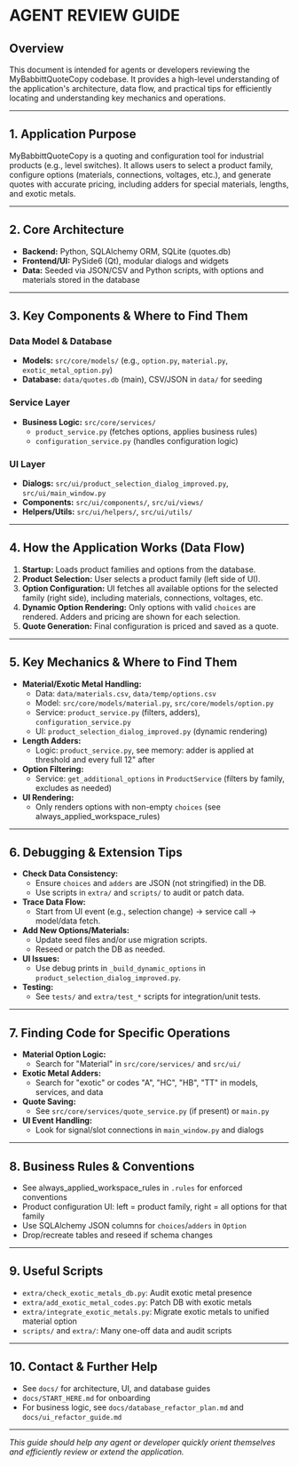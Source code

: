 # AGENT REVIEW GUIDE

## Overview
This document is intended for agents or developers reviewing the MyBabbittQuoteCopy codebase. It provides a high-level understanding of the application's architecture, data flow, and practical tips for efficiently locating and understanding key mechanics and operations.

---

## 1. Application Purpose
MyBabbittQuoteCopy is a quoting and configuration tool for industrial products (e.g., level switches). It allows users to select a product family, configure options (materials, connections, voltages, etc.), and generate quotes with accurate pricing, including adders for special materials, lengths, and exotic metals.

---

## 2. Core Architecture
- **Backend:** Python, SQLAlchemy ORM, SQLite (quotes.db)
- **Frontend/UI:** PySide6 (Qt), modular dialogs and widgets
- **Data:** Seeded via JSON/CSV and Python scripts, with options and materials stored in the database

---

## 3. Key Components & Where to Find Them

### Data Model & Database
- **Models:** `src/core/models/` (e.g., `option.py`, `material.py`, `exotic_metal_option.py`)
- **Database:** `data/quotes.db` (main), CSV/JSON in `data/` for seeding

### Service Layer
- **Business Logic:** `src/core/services/`
  - `product_service.py` (fetches options, applies business rules)
  - `configuration_service.py` (handles configuration logic)


### UI Layer
- **Dialogs:** `src/ui/product_selection_dialog_improved.py`, `src/ui/main_window.py`
- **Components:** `src/ui/components/`, `src/ui/views/`
- **Helpers/Utils:** `src/ui/helpers/`, `src/ui/utils/`

---

## 4. How the Application Works (Data Flow)
1. **Startup:** Loads product families and options from the database.
2. **Product Selection:** User selects a product family (left side of UI).
3. **Option Configuration:** UI fetches all available options for the selected family (right side), including materials, connections, voltages, etc.
4. **Dynamic Option Rendering:** Only options with valid `choices` are rendered. Adders and pricing are shown for each selection.
5. **Quote Generation:** Final configuration is priced and saved as a quote.

---

## 5. Key Mechanics & Where to Find Them
- **Material/Exotic Metal Handling:**
  - Data: `data/materials.csv`, `data/temp/options.csv`
  - Model: `src/core/models/material.py`, `src/core/models/option.py`
  - Service: `product_service.py` (filters, adders), `configuration_service.py`
  - UI: `product_selection_dialog_improved.py` (dynamic rendering)
- **Length Adders:**
  - Logic: `product_service.py`, see memory: adder is applied at threshold and every full 12" after
- **Option Filtering:**
  - Service: `get_additional_options` in `ProductService` (filters by family, excludes as needed)
- **UI Rendering:**
  - Only renders options with non-empty `choices` (see always_applied_workspace_rules)

---

## 6. Debugging & Extension Tips
- **Check Data Consistency:**
  - Ensure `choices` and `adders` are JSON (not stringified) in the DB.
  - Use scripts in `extra/` and `scripts/` to audit or patch data.
- **Trace Data Flow:**
  - Start from UI event (e.g., selection change) → service call → model/data fetch.
- **Add New Options/Materials:**
  - Update seed files and/or use migration scripts.
  - Reseed or patch the DB as needed.
- **UI Issues:**
  - Use debug prints in `_build_dynamic_options` in `product_selection_dialog_improved.py`.
- **Testing:**
  - See `tests/` and `extra/test_*` scripts for integration/unit tests.

---

## 7. Finding Code for Specific Operations
- **Material Option Logic:**
  - Search for "Material" in `src/core/services/` and `src/ui/`
- **Exotic Metal Adders:**
  - Search for "exotic" or codes "A", "HC", "HB", "TT" in models, services, and data
- **Quote Saving:**
  - See `src/core/services/quote_service.py` (if present) or `main.py`
- **UI Event Handling:**
  - Look for signal/slot connections in `main_window.py` and dialogs

---

## 8. Business Rules & Conventions
- See always_applied_workspace_rules in `.rules` for enforced conventions
- Product configuration UI: left = product family, right = all options for that family
- Use SQLAlchemy JSON columns for `choices`/`adders` in `Option`
- Drop/recreate tables and reseed if schema changes

---

## 9. Useful Scripts
- `extra/check_exotic_metals_db.py`: Audit exotic metal presence
- `extra/add_exotic_metal_codes.py`: Patch DB with exotic metals
- `extra/integrate_exotic_metals.py`: Migrate exotic metals to unified material option
- `scripts/` and `extra/`: Many one-off data and audit scripts

---

## 10. Contact & Further Help
- See `docs/` for architecture, UI, and database guides
- `docs/START_HERE.md` for onboarding
- For business logic, see `docs/database_refactor_plan.md` and `docs/ui_refactor_guide.md`

---

*This guide should help any agent or developer quickly orient themselves and efficiently review or extend the application.* 